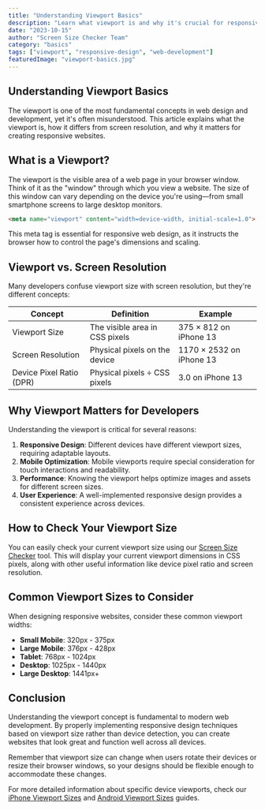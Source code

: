 ```yaml
---
title: "Understanding Viewport Basics"
description: "Learn what viewport is and why it's crucial for responsive web design"
date: "2023-10-15"
author: "Screen Size Checker Team"
category: "basics"
tags: ["viewport", "responsive-design", "web-development"]
featuredImage: "viewport-basics.jpg"
---
```


## Understanding Viewport Basics

The viewport is one of the most fundamental concepts in web design and development, yet it's often misunderstood. This article explains what the viewport is, how it differs from screen resolution, and why it matters for creating responsive websites.

## What is a Viewport?

The viewport is the visible area of a web page in your browser window. Think of it as the "window" through which you view a website. The size of this window can vary depending on the device you're using—from small smartphone screens to large desktop monitors.

```html
<meta name="viewport" content="width=device-width, initial-scale=1.0">
```

This meta tag is essential for responsive web design, as it instructs the browser how to control the page's dimensions and scaling.

## Viewport vs. Screen Resolution

Many developers confuse viewport size with screen resolution, but they're different concepts:

| Concept | Definition | Example |
|---------|------------|---------|
| Viewport Size | The visible area in CSS pixels | 375 × 812 on iPhone 13 |
| Screen Resolution | Physical pixels on the device | 1170 × 2532 on iPhone 13 |
| Device Pixel Ratio (DPR) | Physical pixels ÷ CSS pixels | 3.0 on iPhone 13 |

## Why Viewport Matters for Developers

Understanding the viewport is critical for several reasons:

1. **Responsive Design**: Different devices have different viewport sizes, requiring adaptable layouts.
2. **Mobile Optimization**: Mobile viewports require special consideration for touch interactions and readability.
3. **Performance**: Knowing the viewport helps optimize images and assets for different screen sizes.
4. **User Experience**: A well-implemented responsive design provides a consistent experience across devices.

## How to Check Your Viewport Size

You can easily check your current viewport size using our [Screen Size Checker](/en/index.html) tool. This will display your current viewport dimensions in CSS pixels, along with other useful information like device pixel ratio and screen resolution.

## Common Viewport Sizes to Consider

When designing responsive websites, consider these common viewport widths:

- **Small Mobile**: 320px - 375px
- **Large Mobile**: 376px - 428px
- **Tablet**: 768px - 1024px
- **Desktop**: 1025px - 1440px
- **Large Desktop**: 1441px+

## Conclusion

Understanding the viewport concept is fundamental to modern web development. By properly implementing responsive design techniques based on viewport size rather than device detection, you can create websites that look great and function well across all devices.

Remember that viewport size can change when users rotate their devices or resize their browser windows, so your designs should be flexible enough to accommodate these changes.

For more detailed information about specific device viewports, check our [iPhone Viewport Sizes](/en/devices/iphone-viewport-sizes.html) and [Android Viewport Sizes](/en/devices/android-viewport-sizes.html) guides. 